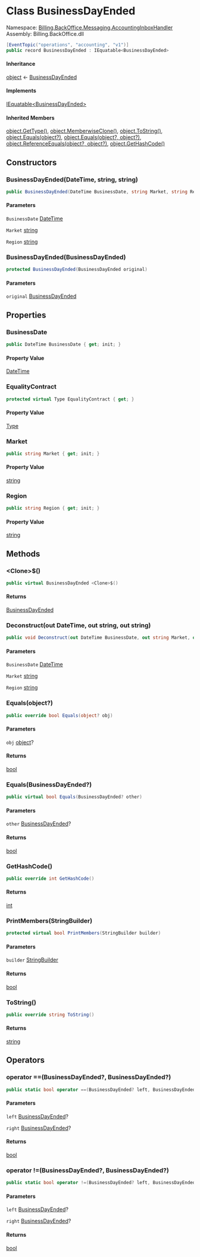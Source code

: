 # <a id="Billing_BackOffice_Messaging_AccountingInboxHandler_BusinessDayEnded"></a> Class BusinessDayEnded

Namespace: [Billing.BackOffice.Messaging.AccountingInboxHandler](Billing.BackOffice.Messaging.AccountingInboxHandler.md)  
Assembly: Billing.BackOffice.dll  

```csharp
[EventTopic("operations", "accounting", "v1")]
public record BusinessDayEnded : IEquatable<BusinessDayEnded>
```

#### Inheritance

[object](https://learn.microsoft.com/dotnet/api/system.object) ← 
[BusinessDayEnded](Billing.BackOffice.Messaging.AccountingInboxHandler.BusinessDayEnded.md)

#### Implements

[IEquatable<BusinessDayEnded\>](https://learn.microsoft.com/dotnet/api/system.iequatable\-1)

#### Inherited Members

[object.GetType\(\)](https://learn.microsoft.com/dotnet/api/system.object.gettype), 
[object.MemberwiseClone\(\)](https://learn.microsoft.com/dotnet/api/system.object.memberwiseclone), 
[object.ToString\(\)](https://learn.microsoft.com/dotnet/api/system.object.tostring), 
[object.Equals\(object?\)](https://learn.microsoft.com/dotnet/api/system.object.equals\#system\-object\-equals\(system\-object\)), 
[object.Equals\(object?, object?\)](https://learn.microsoft.com/dotnet/api/system.object.equals\#system\-object\-equals\(system\-object\-system\-object\)), 
[object.ReferenceEquals\(object?, object?\)](https://learn.microsoft.com/dotnet/api/system.object.referenceequals), 
[object.GetHashCode\(\)](https://learn.microsoft.com/dotnet/api/system.object.gethashcode)

## Constructors

### <a id="Billing_BackOffice_Messaging_AccountingInboxHandler_BusinessDayEnded__ctor_System_DateTime_System_String_System_String_"></a> BusinessDayEnded\(DateTime, string, string\)

```csharp
public BusinessDayEnded(DateTime BusinessDate, string Market, string Region)
```

#### Parameters

`BusinessDate` [DateTime](https://learn.microsoft.com/dotnet/api/system.datetime)

`Market` [string](https://learn.microsoft.com/dotnet/api/system.string)

`Region` [string](https://learn.microsoft.com/dotnet/api/system.string)

### <a id="Billing_BackOffice_Messaging_AccountingInboxHandler_BusinessDayEnded__ctor_Billing_BackOffice_Messaging_AccountingInboxHandler_BusinessDayEnded_"></a> BusinessDayEnded\(BusinessDayEnded\)

```csharp
protected BusinessDayEnded(BusinessDayEnded original)
```

#### Parameters

`original` [BusinessDayEnded](Billing.BackOffice.Messaging.AccountingInboxHandler.BusinessDayEnded.md)

## Properties

### <a id="Billing_BackOffice_Messaging_AccountingInboxHandler_BusinessDayEnded_BusinessDate"></a> BusinessDate

```csharp
public DateTime BusinessDate { get; init; }
```

#### Property Value

 [DateTime](https://learn.microsoft.com/dotnet/api/system.datetime)

### <a id="Billing_BackOffice_Messaging_AccountingInboxHandler_BusinessDayEnded_EqualityContract"></a> EqualityContract

```csharp
protected virtual Type EqualityContract { get; }
```

#### Property Value

 [Type](https://learn.microsoft.com/dotnet/api/system.type)

### <a id="Billing_BackOffice_Messaging_AccountingInboxHandler_BusinessDayEnded_Market"></a> Market

```csharp
public string Market { get; init; }
```

#### Property Value

 [string](https://learn.microsoft.com/dotnet/api/system.string)

### <a id="Billing_BackOffice_Messaging_AccountingInboxHandler_BusinessDayEnded_Region"></a> Region

```csharp
public string Region { get; init; }
```

#### Property Value

 [string](https://learn.microsoft.com/dotnet/api/system.string)

## Methods

### <a id="Billing_BackOffice_Messaging_AccountingInboxHandler_BusinessDayEnded__Clone__"></a> <Clone\>$\(\)

```csharp
public virtual BusinessDayEnded <Clone>$()
```

#### Returns

 [BusinessDayEnded](Billing.BackOffice.Messaging.AccountingInboxHandler.BusinessDayEnded.md)

### <a id="Billing_BackOffice_Messaging_AccountingInboxHandler_BusinessDayEnded_Deconstruct_System_DateTime__System_String__System_String__"></a> Deconstruct\(out DateTime, out string, out string\)

```csharp
public void Deconstruct(out DateTime BusinessDate, out string Market, out string Region)
```

#### Parameters

`BusinessDate` [DateTime](https://learn.microsoft.com/dotnet/api/system.datetime)

`Market` [string](https://learn.microsoft.com/dotnet/api/system.string)

`Region` [string](https://learn.microsoft.com/dotnet/api/system.string)

### <a id="Billing_BackOffice_Messaging_AccountingInboxHandler_BusinessDayEnded_Equals_System_Object_"></a> Equals\(object?\)

```csharp
public override bool Equals(object? obj)
```

#### Parameters

`obj` [object](https://learn.microsoft.com/dotnet/api/system.object)?

#### Returns

 [bool](https://learn.microsoft.com/dotnet/api/system.boolean)

### <a id="Billing_BackOffice_Messaging_AccountingInboxHandler_BusinessDayEnded_Equals_Billing_BackOffice_Messaging_AccountingInboxHandler_BusinessDayEnded_"></a> Equals\(BusinessDayEnded?\)

```csharp
public virtual bool Equals(BusinessDayEnded? other)
```

#### Parameters

`other` [BusinessDayEnded](Billing.BackOffice.Messaging.AccountingInboxHandler.BusinessDayEnded.md)?

#### Returns

 [bool](https://learn.microsoft.com/dotnet/api/system.boolean)

### <a id="Billing_BackOffice_Messaging_AccountingInboxHandler_BusinessDayEnded_GetHashCode"></a> GetHashCode\(\)

```csharp
public override int GetHashCode()
```

#### Returns

 [int](https://learn.microsoft.com/dotnet/api/system.int32)

### <a id="Billing_BackOffice_Messaging_AccountingInboxHandler_BusinessDayEnded_PrintMembers_System_Text_StringBuilder_"></a> PrintMembers\(StringBuilder\)

```csharp
protected virtual bool PrintMembers(StringBuilder builder)
```

#### Parameters

`builder` [StringBuilder](https://learn.microsoft.com/dotnet/api/system.text.stringbuilder)

#### Returns

 [bool](https://learn.microsoft.com/dotnet/api/system.boolean)

### <a id="Billing_BackOffice_Messaging_AccountingInboxHandler_BusinessDayEnded_ToString"></a> ToString\(\)

```csharp
public override string ToString()
```

#### Returns

 [string](https://learn.microsoft.com/dotnet/api/system.string)

## Operators

### <a id="Billing_BackOffice_Messaging_AccountingInboxHandler_BusinessDayEnded_op_Equality_Billing_BackOffice_Messaging_AccountingInboxHandler_BusinessDayEnded_Billing_BackOffice_Messaging_AccountingInboxHandler_BusinessDayEnded_"></a> operator ==\(BusinessDayEnded?, BusinessDayEnded?\)

```csharp
public static bool operator ==(BusinessDayEnded? left, BusinessDayEnded? right)
```

#### Parameters

`left` [BusinessDayEnded](Billing.BackOffice.Messaging.AccountingInboxHandler.BusinessDayEnded.md)?

`right` [BusinessDayEnded](Billing.BackOffice.Messaging.AccountingInboxHandler.BusinessDayEnded.md)?

#### Returns

 [bool](https://learn.microsoft.com/dotnet/api/system.boolean)

### <a id="Billing_BackOffice_Messaging_AccountingInboxHandler_BusinessDayEnded_op_Inequality_Billing_BackOffice_Messaging_AccountingInboxHandler_BusinessDayEnded_Billing_BackOffice_Messaging_AccountingInboxHandler_BusinessDayEnded_"></a> operator \!=\(BusinessDayEnded?, BusinessDayEnded?\)

```csharp
public static bool operator !=(BusinessDayEnded? left, BusinessDayEnded? right)
```

#### Parameters

`left` [BusinessDayEnded](Billing.BackOffice.Messaging.AccountingInboxHandler.BusinessDayEnded.md)?

`right` [BusinessDayEnded](Billing.BackOffice.Messaging.AccountingInboxHandler.BusinessDayEnded.md)?

#### Returns

 [bool](https://learn.microsoft.com/dotnet/api/system.boolean)

